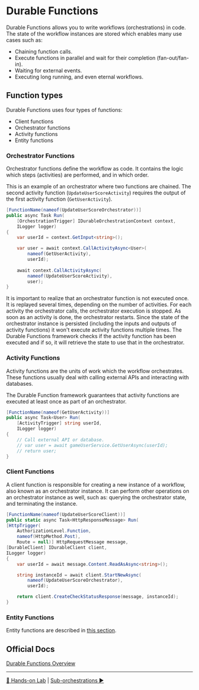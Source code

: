 # Durable Functions

Durable Functions allows you to write workflows (orchestrations) in code. The state of the workflow instances are stored which enables many use cases such as:

- Chaining function calls.
- Execute functions in parallel and wait for their completion (fan-out/fan-in).
- Waiting for external events.
- Executing long running, and even eternal workflows.

## Function types

Durable Functions uses four types of functions:

- Client functions
- Orchestrator functions
- Activity functions
- Entity functions

### Orchestrator Functions

Orchestrator functions define the workflow as code. It contains the logic which steps (activities) are performed, and in which order.

This is an example of an orchestrator where two functions are chained. The second activity function (`UpdateUserScoreActivity`) requires the output of the first activity function (`GetUserActivity`).

```csharp
[FunctionName(nameof(UpdateUserScoreOrchestrator))]
public async Task Run(
    [OrchestrationTrigger] IDurableOrchestrationContext context,
    ILogger logger)
{
    var userId = context.GetInput<string>();

    var user = await context.CallActivityAsync<User>(
        nameof(GetUserActivity),
        userId);
    
    await context.CallActivityAsync(
        nameof(UpdateUserScoreActivity),
        user);
}
```

It is important to realize that an orchestrator function is not executed once. It is replayed several times, depending on the number of activities. For each activity the orchestrator calls, the orchestrator execution is stopped. As soon as an activity is done, the orchestrator restarts. Since the state of the orchestrator instance is persisted (including the inputs and outputs of activity functions) it won't execute activity functions multiple times. The Durable Functions framework checks if the activity function has been executed and if so, it will retrieve the state to use that in the orchestrator.

### Activity Functions

Activity functions are the units of work which the workflow orchestrates. These functions usually deal with calling external APIs and interacting with databases.

The Durable Function framework guarantees that activity functions are executed at least once as part of an orchestrator.

```csharp
[FunctionName(nameof(GetUserActivity))]
public async Task<User> Run(
    [ActivityTrigger] string userId,
    ILogger logger)
{
    // Call external API or database.
    // var user = await gameUserService.GetUserAsync(userId);
    // return user;
}
```

### Client Functions

A client function is responsible for creating a new instance of a workflow, also known as an orchestrator instance. It can perform other operations on an orchestrator instance as well, such as: querying the orchestrator state, and terminating the instance.

```csharp
[FunctionName(nameof(UpdateUserScoreClient))]
public static async Task<HttpResponseMessage> Run(
[HttpTrigger(
    AuthorizationLevel.Function,
    nameof(HttpMethod.Post),
    Route = null)] HttpRequestMessage message,
[DurableClient] IDurableClient client,
ILogger logger)
{
    var userId = await message.Content.ReadAsAsync<string>();

    string instanceId = await client.StartNewAsync(
        nameof(UpdateUserScoreOrchestrator),
        userId);

    return client.CreateCheckStatusResponse(message, instanceId);
}
```

### Entity Functions

Entity functions are described in [this section](statefulentities.md).

## Official Docs

[Durable Functions Overview](https://docs.microsoft.com/en-us/azure/azure-functions/durable/durable-functions-overview?tabs=csharp)

---
[🔼 Hands-on Lab](notifysupport.md) | [Sub-orchestrations ▶](suborchestrations.md)
